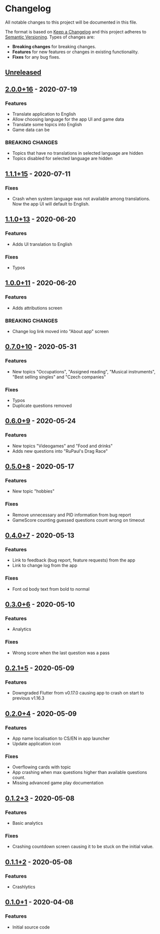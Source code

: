 # Changelog
All notable changes to this project will be documented in this file.

The format is based on [Keep a Changelog](http://keepachangelog.com/en/1.0.0/)
and this project adheres to [Semantic Versioning](http://semver.org/spec/v2.0.0.html).
Types of changes are:

* **Breaking changes** for breaking changes.
* **Features** for new features or changes in existing functionality.
* **Fixes** for any bug fixes.

## [Unreleased]
<!-- Don't forget to update version in pubspec.yaml -->

## [2.0.0+16] - 2020-07-19 <a name="2.0.0" />
### Features
* Translate application to English
* Allow choosing language for the app UI and game data
* Translate some topics into English
* Game data can be 

### BREAKING CHANGES
* Topics that have no translations in selected language are hidden
* Topics disabled for selected language are hidden

## [1.1.1+15] - 2020-07-11 <a name="1.1.1" />
### Fixes
* Crash when system language was not available among translations. Now the app UI will default to English.

## [1.1.0+13] - 2020-06-20 <a name="1.1.0" />
### Features
* Adds UI translation to English

### Fixes
* Typos

## [1.0.0+11] - 2020-06-20 <a name="1.0.0" />
### Features
* Adds attributions screen

### BREAKING CHANGES
* Change log link moved into "About app" screen

## [0.7.0+10] - 2020-05-31 <a name="0.7.0" />
### Features
* New topics "Occupations", "Assigned reading", "Musical instruments", "Best selling singles" and "Czech companies"

### Fixes
* Typos
* Duplicate questions removed

## [0.6.0+9] - 2020-05-24 <a name="0.6.0" />
### Features
* New topics "Videogames" and "Food and drinks"
* Adds new questions into "RuPaul's Drag Race"

## [0.5.0+8] - 2020-05-17 <a name="0.5.0" />
### Features
* New topic "hobbies"

### Fixes
* Remove unnecessary and PID information from bug report
* GameScore counting guessed questions count wrong on timeout

## [0.4.0+7] - 2020-05-13 <a name="0.4.0" />
### Features
* Link to feedback (bug report, feature requests) from the app
* Link to change log from the app

### Fixes
* Font od body text from bold to normal

## [0.3.0+6] - 2020-05-10 <a name="0.3.0" />
### Features
* Analytics

### Fixes
* Wrong score when the last question was a pass

## [0.2.1+5] - 2020-05-09 <a name="0.2.1" />
### Features
*  Downgraded Flutter from v0.17.0 causing app to crash on start to previous v1.16.3

## [0.2.0+4] - 2020-05-09 <a name="0.2.0" />
### Features
* App name localisation to CS/EN in app launcher
* Update application icon

### Fixes
* Overflowing cards with topic
* App crashing when max questions higher than available questions count.
* Missing advanced game play documentation

## [0.1.2+3] - 2020-05-08 <a name="0.1.2" />

### Features
* Basic analytics
### Fixes
* Crashing countdown screen causing it to be stuck on the initial value.

## [0.1.1+2] - 2020-05-08 <a name="0.1.1" />

### Features
* Crashlytics

## [0.1.0+1] - 2020-04-08 <a name="0.1.0" />

### Features
* Initial source code

[Unreleased]: https://github.com/radeklat/act-draw-explain/compare/releases/2.0.0+16...HEAD
[2.0.0+16]: https://github.com/radeklat/act-draw-explain/compare/releases/1.1.1+15...releases/2.0.0+16
[1.1.1+15]: https://github.com/radeklat/act-draw-explain/compare/releases/1.1.0+13...releases/1.1.1+15
[1.1.0+13]: https://github.com/radeklat/act-draw-explain/compare/releases/1.0.0+11...releases/1.1.0+13
[1.0.0+11]: https://github.com/radeklat/act-draw-explain/compare/releases/0.7.0+10...releases/1.0.0+11
[0.7.0+10]: https://github.com/radeklat/act-draw-explain/compare/releases/0.6.0+9...releases/0.7.0+10
[0.6.0+9]: https://github.com/radeklat/act-draw-explain/compare/releases/0.5.0+8...releases/0.6.0+9
[0.5.0+8]: https://github.com/radeklat/act-draw-explain/compare/releases/0.4.0+7...releases/0.5.0+8
[0.4.0+7]: https://github.com/radeklat/act-draw-explain/compare/releases/0.3.0+6...releases/0.4.0+7
[0.3.0+6]: https://github.com/radeklat/act-draw-explain/compare/releases/0.2.1+5...releases/0.3.0+6
[0.2.1+5]: https://github.com/radeklat/act-draw-explain/compare/releases/0.2.0+4...releases/0.2.1+5
[0.2.0+4]: https://github.com/radeklat/act-draw-explain/compare/releases/0.1.2+3...releases/0.2.0+4
[0.1.2+3]: https://github.com/radeklat/act-draw-explain/compare/releases/0.1.1+2...releases/0.1.2+3
[0.1.1+2]: https://github.com/radeklat/act-draw-explain/compare/releases/0.1.0+1...releases/0.1.1+2
[0.1.0+1]: https://github.com/radeklat/act-draw-explain/compare/initial...releases/0.1.0+1